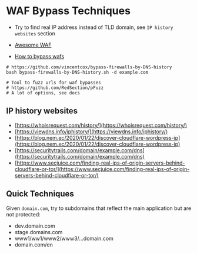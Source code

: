 # WAF Bypass Techniques

- Try to find real IP address instead of TLD domain, see `IP history websites` section
    
- [Awesome WAF](https://github.com/0xInfection/Awesome-WAF)
    
- [How to bypass wafs](http://securityidiots.com/Web-Pentest/WAF-Bypass/waf-bypass-guide-part-1.html)
    

```
# https://github.com/vincentcox/bypass-firewalls-by-DNS-history
bash bypass-firewalls-by-DNS-history.sh -d example.com
```

```
# Tool to fuzz urls for waf bypasses
# https://github.com/RedSection/pFuzz
# A lot of options, see docs
```

## IP history websites

- [https://whoisrequest.com/history/](https://whoisrequest.com/history/)
- [https://viewdns.info/iphistory/](https://viewdns.info/iphistory/)
- [https://blog.nem.ec/2020/01/22/discover-cloudflare-wordpress-ip](https://blog.nem.ec/2020/01/22/discover-cloudflare-wordpress-ip)
- [https://securitytrails.com/domain/example.com/dns](https://securitytrails.com/domain/example.com/dns)
- [https://www.secjuice.com/finding-real-ips-of-origin-servers-behind-cloudflare-or-tor/](https://www.secjuice.com/finding-real-ips-of-origin-servers-behind-cloudflare-or-tor/)

## Quick Techniques

Given `domain.com`, try to subdomains that reflect the main application but are not protected:

- dev.domain.com
- stage.domains.com
- www1/ww1/www2/www3/…domain.com
- domain.com/en

# By WAF type

## Akamai:

- Send header: `Pragma: akamai-x-get-true-cache-key`

## Cloudflare

- [Try to change Host headers](https://codewithvamp.medium.com/bypassing-cloudflare-waf-with-host-address-manipulation-dd3508cce2f8)
- [3 Tricks to bypass](https://medium.com/numen-cyber-labs/3-tricks-to-bypass-cloudflare-waf-in-file-upload-9abb83530cfc)

## ModSecurity

- [https://blog.h3xstream.com/2021/10/bypassing-modsecurity-waf.html](https://blog.h3xstream.com/2021/10/bypassing-modsecurity-waf.html)

# Proxychains

Rotate IP every 10 seconds to bypass WAFs

```
# install

sudo apt-get install proxychains
sudo apt-get install tor

# then update the files /etc/proxychains.conf and /etc/tor/torrc with the given config

# restart tor server
sudo service restart tor

# prefix the tool (any command) with proxychains example
while true; do proxychains curl ifconfig.me; done
```

## toorc

```
MaxCircuitDirtiness 1
CircuitBuildTimeout 10
LearnCircuitBuildTimeout 0
```

## proxychains.conf

```
dynamic_chain

quiet_mode

proxy_dns

tcp_read_time_out 15000
tcp_connect_time_out 8000

[ProxyList]
socks5  127.0.0.1 9050
```